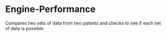 # Engine-Performance

Compares two sets of data from two patents and checks to see if each set of data is possible
